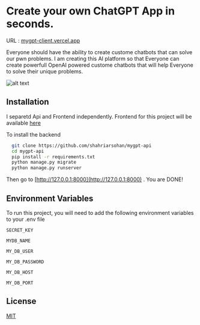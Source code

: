 
# Create your own ChatGPT App in seconds.

URL : [mygpt-client.vercel.app](https://mygpt-client.vercel.app/)

Everyone should have the ability to create custome chatbots that can solve our pwn problems. I am creating this AI platform so that Everyone can create powerfull OpenAI powered custome chatbots that will help Everyone to solve their unique problems.

![alt text](https://redshop.s3.ap-south-1.amazonaws.com/dash.png)


## Installation

I separetd Api and Frontend independently. Frontend for this project will be available
[here](https://github.com/shahriarsohan/mygpt-client)

To install the backend
```bash
  git clone https://github.com/shahriarsohan/mygpt-api
  cd mygpt-api
  pip install -r requirements.txt
  python manage.py migrate
  python manage.py runserver
```

Then go to [http://127.0.0.1:8000](http://127.0.0.1:8000) . You are DONE!
    
## Environment Variables

To run this project, you will need to add the following environment variables to your .env file

`SECRET_KEY`

`MYDB_NAME`

`MY_DB_USER`

`MY_DB_PASSWORD`

`MY_DB_HOST`

`MY_DB_PORT`


## License

[MIT](https://choosealicense.com/licenses/mit/)


